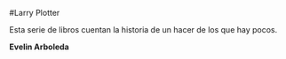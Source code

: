 #Larry Plotter

Esta serie de libros cuentan la historia de un hacer de los que hay pocos.

**Evelin Arboleda**
